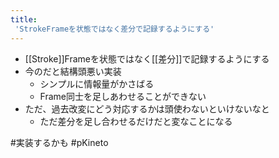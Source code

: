 ```yaml
---
title:
 'StrokeFrameを状態ではなく差分で記録するようにする'
---
```


- [[Stroke]]Frameを状態ではなく[[差分]]で記録するようにする
- 今のだと結構頭悪い実装
    - シンプルに情報量がかさばる
    - Frame同士を足しあわせることができない
- ただ、過去改変にどう対応するかは頭使わないといけないなと
    - ただ差分を足し合わせるだけだと変なことになる

#実装するかも #pKineto